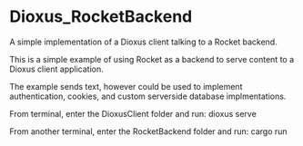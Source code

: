 # Dioxus_RocketBackend
A simple implementation of a Dioxus client talking to a Rocket backend.

This is a simple example of using Rocket as a backend to serve content to a Dioxus client application.

The example sends text, however could be used to implement authentication, cookies, and custom serverside database implmentations.

From terminal, enter the DioxusClient folder and run: dioxus serve

From another terminal, enter the RocketBackend folder and run: cargo run
